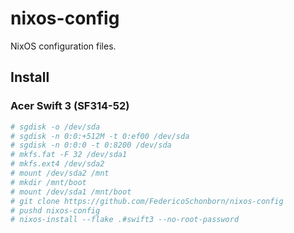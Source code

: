 # nixos-config

NixOS configuration files.

## Install

### Acer Swift 3 (SF314-52)

```bash
# sgdisk -o /dev/sda
# sgdisk -n 0:0:+512M -t 0:ef00 /dev/sda
# sgdisk -n 0:0:0 -t 0:8200 /dev/sda
# mkfs.fat -F 32 /dev/sda1
# mkfs.ext4 /dev/sda2
# mount /dev/sda2 /mnt
# mkdir /mnt/boot
# mount /dev/sda1 /mnt/boot
# git clone https://github.com/FedericoSchonborn/nixos-config
# pushd nixos-config
# nixos-install --flake .#swift3 --no-root-password
```
